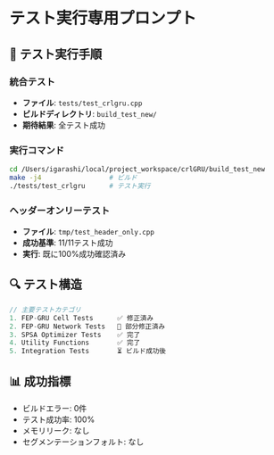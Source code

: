 # テスト実行専用プロンプト

## 🧪 テスト実行手順

### 統合テスト
- **ファイル**: `tests/test_crlgru.cpp`
- **ビルドディレクトリ**: `build_test_new/`
- **期待結果**: 全テスト成功

### 実行コマンド
```bash
cd /Users/igarashi/local/project_workspace/crlGRU/build_test_new
make -j4                 # ビルド
./tests/test_crlgru      # テスト実行
```

### ヘッダーオンリーテスト
- **ファイル**: `tmp/test_header_only.cpp`
- **成功基準**: 11/11テスト成功
- **実行**: 既に100%成功確認済み

## 🔍 テスト構造
```cpp
// 主要テストカテゴリ
1. FEP-GRU Cell Tests      ✅ 修正済み
2. FEP-GRU Network Tests   🔄 部分修正済み
3. SPSA Optimizer Tests    ✅ 完了
4. Utility Functions       ✅ 完了
5. Integration Tests       ⏳ ビルド成功後
```

## 📊 成功指標
- ビルドエラー: 0件
- テスト成功率: 100%
- メモリリーク: なし
- セグメンテーションフォルト: なし
